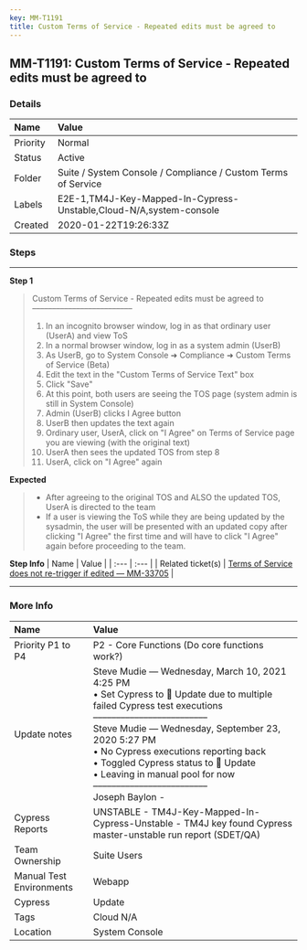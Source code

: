 ```yaml
---
key: MM-T1191
title: Custom Terms of Service - Repeated edits must be agreed to
---
```


## MM-T1191: Custom Terms of Service - Repeated edits must be agreed to

### Details

| Name     | Value                                                              |
| :------- | :----------------------------------------------------------------- |
| Priority | Normal                                                             |
| Status   | Active                                                             |
| Folder   | Suite / System Console / Compliance / Custom Terms of Service      |
| Labels   | E2E-1,TM4J-Key-Mapped-In-Cypress-Unstable,Cloud-N/A,system-console |
| Created  | 2020-01-22T19:26:33Z                                               |

### Steps

<hr/>

**Step 1**

> <article>Custom Terms of Service - Repeated edits must be agreed to<br>–––––––––––––––––––––––––<ol><li>In an incognito browser window, log in as that ordinary user (UserA) and view ToS</li><li>In a normal browser window, log in as a system admin (UserB)</li><li>As UserB, go to System Console ➜ Compliance ➜ Custom Terms of Service (Beta)</li><li>Edit the text in the "Custom Terms of Service Text" box</li><li>Click "Save"</li><li>At this point, both users are seeing the TOS page (system admin is still in System Console)</li><li>Admin (UserB) clicks I Agree button</li><li>UserB then updates the text again</li><li>Ordinary user, UserA, click on "I Agree" on Terms of Service page you are viewing (with the original text)</li><li>UserA then sees the updated TOS from step 8</li><li>UserA, click on "I Agree" again</li></ol></article>

**Expected**

> <article><ul><li>After agreeing to the original TOS and ALSO the updated TOS, UserA is directed to the team</li><li>If a user is viewing the ToS while they are being updated by the sysadmin, the user will be presented with an updated copy after clicking "I Agree" the first time and will have to click "I Agree" again before proceeding to the team.</li></ul></article>

**Step Info**
| Name | Value |
| :--- | :--- |
| Related ticket(s) | <a href="https://mattermost.atlassian.net/browse/MM-33705">Terms of Service does not re-trigger if edited — MM-33705</a> |

<hr/>

### More Info

| Name                     | Value                                                                                                                                                                                                                                                                                                                                                                                 |
| :----------------------- | :------------------------------------------------------------------------------------------------------------------------------------------------------------------------------------------------------------------------------------------------------------------------------------------------------------------------------------------------------------------------------------ |
| Priority P1 to P4        | P2 - Core Functions (Do core functions work?)                                                                                                                                                                                                                                                                                                                                         |
| Update notes             | Steve Mudie — Wednesday, March 10, 2021 4:25 PM<br>• Set Cypress to 🔧 Update due to multiple failed Cypress test executions<br>–––––––––––––––––––––––––<br>Steve Mudie — Wednesday, September 23, 2020 5:27 PM<br>• No Cypress executions reporting back<br>• Toggled Cypress status to 🔧 Update<br>• Leaving in manual pool for now<br>–––––––––––––––––––––––––<br>Joseph Baylon - |
| Cypress Reports          | UNSTABLE - TM4J-Key-Mapped-In-Cypress-Unstable - TM4J key found Cypress master-unstable run report (SDET/QA)                                                                                                                                                                                                                                                                          |
| Team Ownership           | Suite Users                                                                                                                                                                                                                                                                                                                                                                           |
| Manual Test Environments | Webapp                                                                                                                                                                                                                                                                                                                                                                                |
| Cypress                  | Update                                                                                                                                                                                                                                                                                                                                                                                |
| Tags                     | Cloud N/A                                                                                                                                                                                                                                                                                                                                                                             |
| Location                 | System Console                                                                                                                                                                                                                                                                                                                                                                        |
